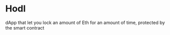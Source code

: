 # Hodl
dApp that let you lock an amount of Eth for an amount of time, protected by the smart contract
